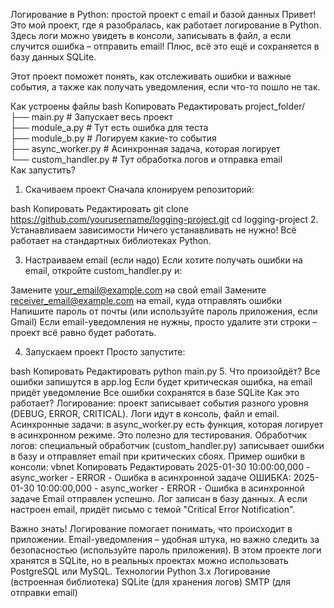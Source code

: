 Логирование в Python: простой проект с email и базой данных
Привет! Это мой проект, где я разобралась, как работает логирование в Python. Здесь логи можно увидеть в консоли, записывать в файл, а если случится ошибка – отправить email! Плюс, всё это ещё и сохраняется в базу данных SQLite.

Этот проект поможет понять, как отслеживать ошибки и важные события, а также как получать уведомления, если что-то пошло не так.

Как устроены файлы
bash
Копировать
Редактировать
project_folder/
├── main.py             # Запускает весь проект  
├── module_a.py         # Тут есть ошибка для теста  
├── module_b.py         # Логируем какие-то события  
├── async_worker.py     # Асинхронная задача, которая логирует  
└── custom_handler.py   # Тут обработка логов и отправка email  
Как запустить?
1. Скачиваем проект
Сначала клонируем репозиторий:

bash
Копировать
Редактировать
git clone https://github.com/yourusername/logging-project.git
cd logging-project
2. Устанавливаем зависимости
Ничего устанавливать не нужно! Всё работает на стандартных библиотеках Python.

3. Настраиваем email (если надо)
Если хотите получать ошибки на email, откройте custom_handler.py и:

Замените your_email@example.com на свой email
Замените receiver_email@example.com на email, куда отправлять ошибки
Напишите пароль от почты (или используйте пароль приложения, если Gmail)
Если email-уведомления не нужны, просто удалите эти строки – проект всё равно будет работать.

4. Запускаем проект
Просто запустите:

bash
Копировать
Редактировать
python main.py
5. Что произойдёт?
Все ошибки запишутся в app.log
Если будет критическая ошибка, на email придёт уведомление
Все ошибки сохранятся в базе SQLite
Как это работает?
Логирование: проект записывает события разного уровня (DEBUG, ERROR, CRITICAL). Логи идут в консоль, файл и email.
Асинхронные задачи: в async_worker.py есть функция, которая логирует в асинхронном режиме. Это полезно для тестирования.
Обработчик логов: специальный обработчик (custom_handler.py) записывает ошибки в базу и отправляет email при критических сбоях.
Пример ошибки в консоли:
vbnet
Копировать
Редактировать
2025-01-30 10:00:00,000 - async_worker - ERROR - Ошибка в асинхронной задаче
ОШИБКА: 2025-01-30 10:00:00,000 - async_worker - ERROR - Ошибка в асинхронной задаче
Email отправлен успешно.
Лог записан в базу данных.
А если настроен email, придёт письмо с темой "Critical Error Notification".

Важно знать!
Логирование помогает понимать, что происходит в приложении.
Email-уведомления – удобная штука, но важно следить за безопасностью (используйте пароль приложения).
В этом проекте логи хранятся в SQLite, но в реальных проектах можно использовать PostgreSQL или MySQL.
Технологии
Python 3.x
Логирование (встроенная библиотека)
SQLite (для хранения логов)
SMTP (для отправки email)